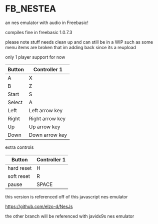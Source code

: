 # FB_NESTEA
an nes emulator with audio in Freebasic!

compiles fine in freebasic 1.0.7.3

please note stuff needs clean up and can still be in a WIP
such as some menu items are broken
that im adding back since its a reupload

only 1 player support for now

| Button | Controller 1    | 
| ------ | --------------- | 
| A      | X               | 
| B      | Z               | 
| Start  | S               | 
| Select | A               | 
| Left   | Left arrow key  | 
| Right  | Right arrow key | 
| Up     | Up arrow key    | 
| Down   | Down arrow key  | 


 extra controls

| Button      | Controller 1    | 
| ----------- | --------------- | 
| hard reset  | H               | 
| soft reset  | R               | 
| pause       | SPACE           |



this version is referenced off
of this javascript nes emulator

https://github.com/elzo-d/NesJs

the other branch will be referenced with
javidx9s nes emulator 
